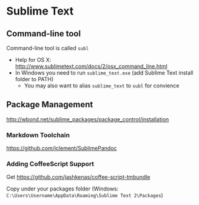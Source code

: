 # Sublime Text 

## Command-line tool

Command-line tool is called `subl`

- Help for OS X: <http://www.sublimetext.com/docs/2/osx_command_line.html>
- In Windows you need to run `sublime_text.exe` (add Sublime Text install folder to PATH)
	- You may also want to alias `sublime_text` to `subl` for convience

## Package Management

<http://wbond.net/sublime_packages/package_control/installation>

### Markdown Toolchain

<https://github.com/jclement/SublimePandoc>

### Adding CoffeeScript Support

Get <https://github.com/jashkenas/coffee-script-tmbundle>

Copy under your packages folder (Windows: `C:\Users\Username\AppData\Roaming\Sublime Text 2\Packages`)

